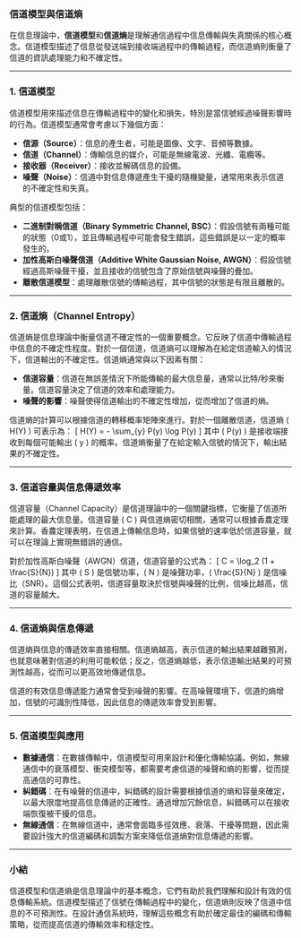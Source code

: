 ### 信道模型與信道熵

在信息理論中，**信道模型**和**信道熵**是理解通信過程中信息傳輸與失真關係的核心概念。信道模型描述了信息從發送端到接收端過程中的傳輸過程，而信道熵則衡量了信道的資訊處理能力和不確定性。

---

### 1. **信道模型**

信道模型用來描述信息在傳輸過程中的變化和損失，特別是當信號經過噪聲影響時的行為。信道模型通常會考慮以下幾個方面：
- **信源（Source）**：信息的產生者，可能是圖像、文字、音頻等數據。
- **信道（Channel）**：傳輸信息的媒介，可能是無線電波、光纖、電纜等。
- **接收器（Receiver）**：接收並解碼信息的設備。
- **噪聲（Noise）**：信道中對信息傳遞產生干擾的隨機變量，通常用來表示信道的不確定性和失真。

典型的信道模型包括：
- **二進制對稱信道（Binary Symmetric Channel, BSC）**：假設信號有兩種可能的狀態（0或1），並且傳輸過程中可能會發生錯誤，這些錯誤是以一定的概率發生的。
- **加性高斯白噪聲信道（Additive White Gaussian Noise, AWGN）**：假設信號經過高斯噪聲干擾，並且接收的信號包含了原始信號與噪聲的疊加。
- **離散信道模型**：處理離散信號的傳輸過程，其中信號的狀態是有限且離散的。

---

### 2. **信道熵（Channel Entropy）**

信道熵是信息理論中衡量信道不確定性的一個重要概念。它反映了信道中傳輸過程中信息的不確定性程度。對於一個信道，信道熵可以理解為在給定信道輸入的情況下，信道輸出的不確定性。信道熵通常與以下因素有關：
- **信道容量**：信道在無誤差情況下所能傳輸的最大信息量，通常以比特/秒來衡量。信道容量決定了信道的效率和處理能力。
- **噪聲的影響**：噪聲使得信道輸出的不確定性增加，從而增加了信道的熵。

信道熵的計算可以根據信道的轉移概率矩陣來進行。對於一個離散信道，信道熵 \( H(Y) \) 可表示為：
\[
H(Y) = - \sum_{y} P(y) \log P(y)
\]
其中 \( P(y) \) 是接收端接收到每個可能輸出 \( y \) 的概率。信道熵衡量了在給定輸入信號的情況下，輸出結果的不確定性。

---

### 3. **信道容量與信息傳遞效率**

信道容量（Channel Capacity）是信道理論中的一個關鍵指標，它衡量了信道所能處理的最大信息量。信道容量 \( C \) 與信道熵密切相關，通常可以根據香農定理來計算。香農定理表明，在信道上傳輸信息時，如果信號的速率低於信道容量，就可以在理論上實現無錯誤的通信。

對於加性高斯白噪聲（AWGN）信道，信道容量的公式為：
\[
C = \log_2 (1 + \frac{S}{N})
\]
其中 \( S \) 是信號功率，\( N \) 是噪聲功率，\( \frac{S}{N} \) 是信噪比（SNR）。這個公式表明，信道容量取決於信號與噪聲的比例，信噪比越高，信道的容量越大。

---

### 4. **信道熵與信息傳遞**

信道熵與信息的傳遞效率直接相關。信道熵越高，表示信道的輸出結果越難預測，也就意味著對信道的利用可能較低；反之，信道熵越低，表示信道輸出結果的可預測性越高，從而可以更高效地傳遞信息。

信道的有效信息傳遞能力通常會受到噪聲的影響。在高噪聲環境下，信道的熵增加，信號的可識別性降低，因此信息的傳遞效率會受到影響。

---

### 5. **信道模型與應用**

- **數據通信**：在數據傳輸中，信道模型可用來設計和優化傳輸協議。例如，無線通信中的衰落模型、衝突模型等，都需要考慮信道的噪聲和熵的影響，從而提高通信的可靠性。
- **糾錯碼**：在有噪聲的信道中，糾錯碼的設計需要根據信道的熵和容量來確定，以最大限度地提高信息傳遞的正確性。通過增加冗餘信息，糾錯碼可以在接收端恢復被干擾的信息。
- **無線通信**：在無線信道中，通常會面臨多徑效應、衰落、干擾等問題，因此需要設計強大的信道編碼和調製方案來降低信道熵對信息傳遞的影響。

---

### 小結

信道模型和信道熵是信息理論中的基本概念，它們有助於我們理解和設計有效的信息傳輸系統。信道模型描述了信號在傳輸過程中的變化，信道熵則反映了信道中信息的不可預測性。在設計通信系統時，理解這些概念有助於確定最佳的編碼和傳輸策略，從而提高信道的傳輸效率和穩定性。